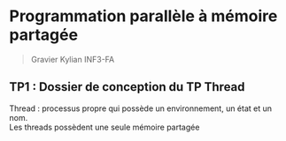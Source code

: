 # Programmation parallèle à mémoire partagée

> Gravier Kylian INF3-FA

## TP1 : Dossier de conception du TP Thread

Thread : processus propre qui possède un environnement, un état et un nom.  
Les threads possèdent une seule mémoire partagée